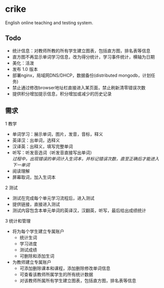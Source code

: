 ﻿crike
=====

English online teaching and testing system.

Todo
-----
* 统计信息：对教师所教的所有学生建立图表，包括直方图，排名表等信息
* 直方图不再显示单词学习信息，改为得分统计，学习事件统计，横轴为日期
* 美化：活泼
* 发布 1.0 版本
* 部署nginx，局域网DNS/DHCP，数据备份(distributed mongodb，计划任务)
* 禁止通过修改browser地址栏直接进入某页面，禁止刷新清零错误次数
* 提供积分增加提示信息，积分增加或减少的历史记录

需求
-----

1 教学

*  单词学习：展示单词，图片，发音，音标，释义  
*  英译汉：出单词，选释义  
*  汉译英：出释义，填写完整单词  
*  听写：听发音选词（听发音直接写出单词）  
*过程中，出现错误的单词计入生词本，并标记错误次数，直至正确后才能进入下一单词*
*  阅读理解
*  屏幕取词，加入生词本

2 测试 
 
*  测试在完成每个单元学习流程后，进入测试  
*  提供链接，直接进入测试  
*  测试内容包含本单元单词的英译汉，汉翻英，听写，最后给出成绩统计

3 统计和管理
  
* 将为每个学生建立专属账户
	* 统计生词
	* 学习进度
	* 测试成绩
	* 可删除和添加生词
* 为教师建立专属账户
	* 可添加删除课本和课程，添加删除修改单词信息
	* 可查看该教师所属学生的所有统计数据
	* 对该教师所属所有学生建立图表，包括直方图，排名表等信息
